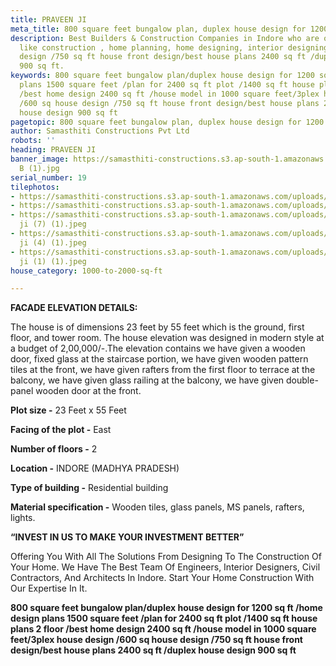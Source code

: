 ```yaml
---
title: PRAVEEN JI
meta_title: 800 square feet bungalow plan, duplex house design for 1200 sq ft.
description: Best Builders & Construction Companies in Indore who are offering services
  like construction , home planning, home designing, interior designing. 600 sq house
  design /750 sq ft house front design/best house plans 2400 sq ft /duplex house design
  900 sq ft.
keywords: 800 square feet bungalow plan/duplex house design for 1200 sq ft /home design
  plans 1500 square feet /plan for 2400 sq ft plot /1400 sq ft house plans 2 floor
  /best home design 2400 sq ft /house model in 1000 square feet/3plex house design
  /600 sq house design /750 sq ft house front design/best house plans 2400 sq ft /duplex
  house design 900 sq ft
pagetopic: 800 square feet bungalow plan, duplex house design for 1200 sq ft.
author: Samasthiti Constructions Pvt Ltd
robots: ''
heading: PRAVEEN JI
banner_image: https://samasthiti-constructions.s3.ap-south-1.amazonaws.com/uploads/praveen
  B (1).jpg
serial_number: 19
tilephotos:
- https://samasthiti-constructions.s3.ap-south-1.amazonaws.com/uploads/praveen C (1).jpg
- https://samasthiti-constructions.s3.ap-south-1.amazonaws.com/uploads/praveen B (1).jpg
- https://samasthiti-constructions.s3.ap-south-1.amazonaws.com/uploads/praveen gajgome
  ji (7) (1).jpeg
- https://samasthiti-constructions.s3.ap-south-1.amazonaws.com/uploads/praveen gajgome
  ji (4) (1).jpeg
- https://samasthiti-constructions.s3.ap-south-1.amazonaws.com/uploads/praveen gajgome
  ji (1) (1).jpeg
house_category: 1000-to-2000-sq-ft

---
```

**FACADE ELEVATION DETAILS:**

The house is of dimensions 23 feet by 55 feet which is the ground, first floor, and tower room. The house elevation was designed in modern style at a budget of 2,00,000/-.The elevation contains we have given a wooden door, fixed glass at the staircase portion, we have given wooden pattern tiles at the front, we have given rafters from the first floor to terrace at the balcony, we have given glass railing at the balcony, we have given double-panel wooden door at the front.

**Plot size -** 23 Feet x 55 Feet

**Facing of the plot -** East

**Number of floors -** 2

**Location -** INDORE (MADHYA PRADESH)

**Type of building -** Residential building

**Material specification -** Wooden tiles, glass panels, MS panels, rafters, lights.

**“INVEST IN US TO MAKE YOUR INVESTMENT BETTER”**

Offering You With All The Solutions From Designing To The Construction Of Your Home. We Have The Best Team Of Engineers, Interior Designers, Civil Contractors, And Architects In Indore. Start Your Home Construction With Our Expertise In It.

**800 square feet bungalow plan/duplex house design for 1200 sq ft /home design plans 1500 square feet /plan for 2400 sq ft plot /1400 sq ft house plans 2 floor /best home design 2400 sq ft /house model in 1000 square feet/3plex house design /600 sq house design /750 sq ft house front design/best house plans 2400 sq ft /duplex house design 900 sq ft**
